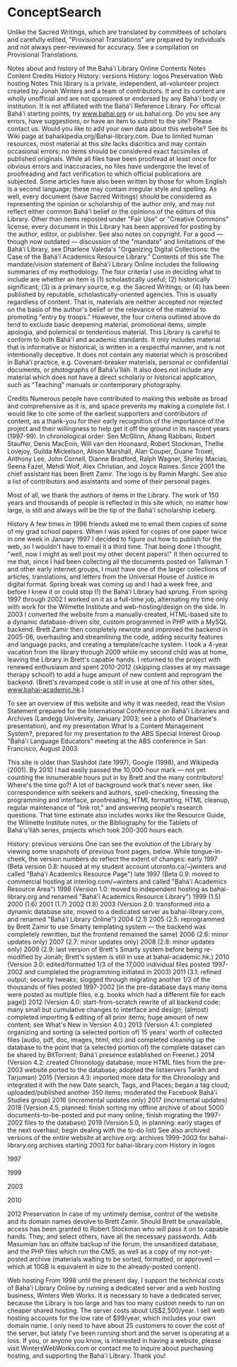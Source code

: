 # ConceptSearch

Unlike the Sacred Writings, which are translated by committees of scholars and carefully edited, "Provisional Translations" are prepared by individuals and not always peer-reviewed for accuracy. See a compilation on Provisional Translations.



Notes about and history of the Bahá'í Library Online
Contents
Notes
Content
Credits
History
History: versions
History: logos
Preservation
Web hosting
Notes
This library is a private, independent, all-volunteer project created by Jonah Winters and a team of contributors. It and its content are wholly unofficial and are not sponsored or endorsed by any Bahá'í body or institution. It is not affiliated with the Bahá'í Reference Library. For official Bahá'í starting points, try www.bahai.org or us.bahai.org.
Do you see any errors, have suggestions, or have an item to submit to the site? Please contact us. Would you like to add your own data about this website? See its Wiki page at bahaikipedia.org/Bahai-library.com.
Due to limited human resources, most material at this site lacks diacritics and may contain occasional errors; no items should be considered exact facsimiles of published originals. While all files have been proofread at least once for obvious errors and inaccuracies, no files have undergone the level of proofreading and fact verification to which official publications are subjected. Some articles have also been written by those for whom English is a second language; these may contain irregular style and spelling. As well, every document (save Sacred Writings) should be considered as representing the opinion or scholarship of the author only, and may not reflect either common Bahá'í belief or the opinions of the editors of this Library.
Other than items reposted under "Fair Use" or "Creative Commons" license, every document in this Library has been approved for posting by the author, editor, or publisher. See also notes on copyright.
For a good — though now outdated — discussion of the "mandate" and limitations of the Bahá'í Library, see Dharlene Valeda's "Organizing Digital Collections: the Case of the Bahá'í Academics Resource Library."
Contents of this site
The mandate/vision statement of Bahá'í Library Online includes the following summaries of my methodology. The four criteria I use in deciding what to include are whether an item is (1) scholastically useful; (2) historically significant; (3) is a primary source, e.g. the Sacred Writings; or (4) has been published by reputable, scholastically-oriented agencies. This is usually regardless of content. That is, materials are neither accepted nor rejected on the basis of the author's belief or the relevance of the material to promoting "entry by troops." However, the four criteria outlined above do tend to exclude basic deepening material, promotional items, simple apologia, and polemical or tendentious material.
This Library is careful to conform to both Bahá'í and academic standards. It only includes material that is informative or historical, is written in a respectful manner, and is not intentionally deceptive. It does not contain any material which is proscribed in Bahá'í practice, e.g. Covenant-breaker materials, personal or confidential documents, or photographs of Bahá'u'lláh. It also does not include any material which does not have a direct scholarly or historical application, such as "Teaching" manuals or contemporary photography.

Credits
Numerous people have contributed to making this website as broad and comprehensive as it is, and space prevents my making a complete list. I would like to cite some of the earliest supporters and contributors of content, as a thank-you for their early recognition of the importance of the project and their willingness to help get it off the ground in its nascent years (1997-99). In chronological order: Sen McGlinn, Ahang Rabbani, Robert Stauffer, Denis MacEoin, Will van den Hoonaard, Robert Stockman, Thellie Lovejoy, Guilda Mickelson, Alison Marshall, Alan Couper, Duane Troxel, Anthony Lee, John Cornell, Dianne Bradford, Ralph Wagner, Shirley Macias, Seena Fazel, Mehdi Wolf, Alex Christian, and Joyce Raines.
Since 2001 the chief assistant has been Brett Zamir. The logo is by Ramin Marghi. See also a list of contributors and assistants and some of their personal pages.

Most of all, we thank the authors of items in the Library. The work of 150 years and thousands of people is reflected in this site which, no matter how large, is still and always will be the tip of the Bahá'í scholarship iceberg.


History
A few times in 1996 friends asked me to email them copies of some of my grad school papers. When I was asked for copies of one paper twice in one week in January 1997 I decided to figure out how to publish for the web, so I wouldn't have to email it a third time. That being done I thought, "well, now I might as well post my other decent papers!" It then occurred to me that, since I had been collecting all the documents posted on Talisman 1 and other early internet groups, I must have one of the larger collections of articles, translations, and letters from the Universal House of Justice in digital format. Spring break was coming up and I had a week free, and before I knew it or could stop (!) the Bahá'í Library had sprung. From spring 1997 through 2002 I worked on it as a full-time job, alternating my time only with work for the Wilmette Institute and web-hosting/design on the side.
In 2003 I converted the website from a manually-created, HTML-based site to a dynamic database-driven site, custom programmed in PHP with a MySQL backend. Brett Zamir then completely rewrote and improved the backend in 2005-06, overhauling and streamlining the code, adding security features and language packs, and creating a template/cache system. I took a 4-year vacation from the library through 2009 while my second child was at home, leaving the Library in Brett's capable hands. I returned to the project with renewed enthusiasm and spent 2010-2012 (skipping classes at my massage therapy school!) to add a huge amount of new content and reprogram the backend. (Brett's revamped code is still in use at one of his other sites, www.bahai-academic.hk.)

To see an overview of this website and why it was needed, read the Vision Statement prepared for the International Conference on Bahá'í Libraries and Archives (Landegg University, January 2003; see a photo of Dharlene's presentation), and my presentation What Is a Content Management System?, prepared for my presentation to the ABS Special Interest Group "Bahá'í Language Educators" meeting at the ABS conference in San Francisco, August 2003.

This site is older than Slashdot (late 1997), Google (1998), and Wikipedia (2001). By 2010 I had easily passed the 10,000-hour mark — not yet counting the innumerable hours put in by Brett and the many contributors! Where's the time go?! A lot of background work that's never seen, like correspondence with seekers and authors, spell-checking, finessing the programming and interface, proofreading, HTML formatting, HTML cleanup, regular maintenance of "link rot," and answering people's research questions. That time estimate also includes works like the Resource Guide, the Wilmette Institute notes, or the Bibliography for the Tablets of Bahá'u'lláh series, projects which took 200-300 hours each.

History: previous versions
One can see the evolution of the Library by viewing some snapshots of previous front pages, below. While tongue-in-cheek, the version numbers do reflect the extent of changes:
early 1997 (Beta version 0.8: housed at my student account utoronto.ca/~jwinters and called "Bahá'í Academics Resource Page")
late 1997 (Beta 0.9: moved to commercial hosting at interlog.com/~winters and called "Bahá'í Academics Resource Area")
1998 (Version 1.0: moved to independent hosting as bahai-library.org and renamed "Bahá'í Academics Resource Library")
1999 (1.5)
2000 (1.6)
2001 (1.7)
2002 (1.8)
2003 (Version 2.0: transformed into a dynamic database site, moved to a dedicated server as bahai-library.com, and renamed "Bahá'í Library Online")
2004 (2.1)
2005 (2.5: reprogrammed by Brett Zamir to use Smarty templating system — the backend was completely rewritten, but the frontend remained the same)
2006 (2.6: minor updates only)
2007 (2.7: minor updates only)
2008 (2.8: minor updates only)
2009 (2.9: last version of Brett's Smarty system before being re-modified by Jonah; Brett's system is still in use at bahai-academic.hk.)
2010 (Version 3.0: edited/formatted 1/3 of the 17,000 individual files posted 1997-2002 and completed the programming initiated in 2003)
2011 (3.1: refined output; security tweaks; slogged through migrating another 1/3 of the thousands of files posted 1997-2002 [in the pre-database days many items were posted as multiple files, e.g. books which had a different file for each page])
2012 (Version 4.0: start-from-scratch rewrite of all backend code; many small but cumulative changes to interface and design; (almost) completed importing & editing of all prior items; huge amount of new content; see What's New in Version 4.0.)
2013 (Version 4.1: completed organizing and sorting (a selected portion of) 15 years' worth of collected files (audio, pdf, doc, images, html, etc) and completed cleaning up the database to the point that (a selected portion of) the complete dataset can be shared by BitTorrent; Bahá'í presence established on Freenet.)
2014 (Version 4.2: created Chronology database; more HTML files from the pre-2003 website ported to the database; adopted the listservers Tarikh and Tarjuman)
2015 (Version 4.3: imported more data for the Chronology and integrated it with the new Date search, Tags, and Places; began a tag cloud; uploaded/published another 350 items; moderated the Facebook Bahá'í Studies group)
2016 (incremental updates only)
2017 (incremental updates)
2018 (Version 4.5, planned: finish sorting my offline archive of about 5000 documents-to-be-posted and put many online; finish migrating the 1997-2002 files to the database)
2019 (Version 5.0, in planning: early stages of the next overhaul; begin dealing with the to-do list)
See also archived versions of the entire website at archive.org:
archives 1999-2003 for bahai-library.org
archives starting 2003 for bahai-library.com
History in logos


1997


1999


2003


2010


2012
Preservation
In case of my untimely demise, control of the website and its domain names devolve to Brett Zamir. Should Brett be unavailable, access has been granted to Robert Stockman who will pass it on to capable hands. They, and select others, have all the necessary passwords. Adib Masumian has an offsite backup of the forum, the unsanitized database, and the PHP files which run the CMS, as well as a copy of my not-yet-posted archive (materials waiting to be sorted, formatted, or approved — which at 10GB is equivalent in size to the already-posted content).

Web hosting
From 1998 until the present day, I support the technical costs of Bahá'í Library Online by running a dedicated server and a web hosting business, Winters Web Works. It is necessary to have a dedicated server, because the Library is too large and has too many custom needs to run on cheaper shared hosting.
The server costs about US$2,500/year. I sell web hosting accounts for the low rate of $99/year, which includes your own domain name. I only need to have about 25 customers to cover the cost of the server, but lately I've been running short and the server is operating at a loss. If you, or anyone you know, is interested in having a website, please visit WintersWebWorks.com or contact me to inquire about purchasing hosting, and supporting the Bahá'í Library. Thank you! 
